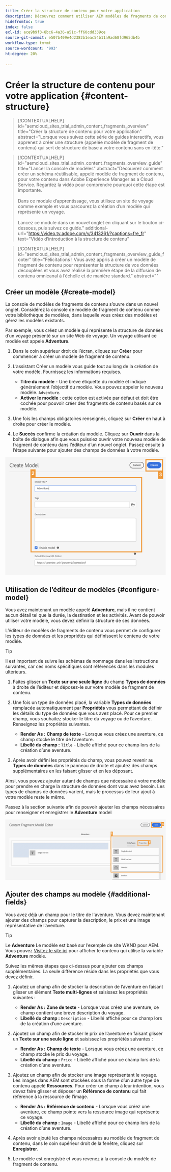 ```yaml
---
title: Créer la structure de contenu pour votre application
description: Découvrez comment utiliser AEM modèles de fragments de contenu pour créer votre structure de contenu, qui sert de base à votre contenu sans interface.
hidefromtoc: true
index: false
exl-id: ace9b9f3-8bc6-4a36-a51c-ff60cdd339ce
source-git-commit: e507b409e4d2382b1eac54b11a9ad68fd965db4b
workflow-type: tm+mt
source-wordcount: '993'
ht-degree: 20%

---
```



# Créer la structure de contenu pour votre application {#content-structure}

>[!CONTEXTUALHELP]
>id="aemcloud_sites_trial_admin_content_fragments_overview"
>title="Créer la structure de contenu pour votre application"
>abstract="Lorsque vous suivez cette série de guides interactifs, vous apprenez à créer une structure (appelée modèle de fragment de contenu) qui sert de structure de base à votre contenu sans en-tête."

>[!CONTEXTUALHELP]
>id="aemcloud_sites_trial_admin_content_fragments_overview_guide"
>title="Lancer la console de modèles"
>abstract="Découvrez comment créer un schéma réutilisable, appelé modèle de fragment de contenu, pour votre contenu dans Adobe Experience Manager as a Cloud Service. Regardez la vidéo pour comprendre pourquoi cette étape est importante. <br><br>Dans ce module d’apprentissage, vous utilisez un site de voyage comme exemple et vous parcourez la création d’un modèle qui représente un voyage.<br><br>Lancez ce module dans un nouvel onglet en cliquant sur le bouton ci-dessous, puis suivez ce guide."
>additional-url="https://video.tv.adobe.com/v/3413261/?captions=fre_fr" text="Vidéo d’introduction à la structure de contenu"

>[!CONTEXTUALHELP]
>id="aemcloud_sites_trial_admin_content_fragments_overview_guide_footer"
>title="Félicitations ! Vous avez appris à créer un modèle de fragment de contenu pour représenter la structure de vos données découplées et vous avez réalisé la première étape de la diffusion de contenu omnicanal à l’échelle et de manière standard."
>abstract=""

## Créer un modèle {#create-model}

La console de modèles de fragments de contenu s’ouvre dans un nouvel onglet. Considérez la console de modèle de fragment de contenu comme votre bibliothèque de modèles, dans laquelle vous créez des modèles et gérez les modèles existants.

Par exemple, vous créez un modèle qui représente la structure de données d’un voyage présenté sur un site Web de voyage. Un voyage utilisant ce modèle est appelé **Adventure**.

1. Dans le coin supérieur droit de l’écran, cliquez sur **Créer** pour commencer à créer un modèle de fragment de contenu.

1. L’assistant Créer un modèle vous guide tout au long de la création de votre modèle. Fournissez les informations requises.

   * **Titre du modèle** - Une brève étiquette du modèle et indique généralement l’objectif du modèle. Vous pouvez appeler le nouveau modèle. `Adventure`.
   * **Activer le modèle** : cette option est activée par défaut et doit être cochée pour pouvoir créer des fragments de contenu basés sur ce modèle.

1. Une fois les champs obligatoires renseignés, cliquez sur **Créer** en haut à droite pour créer le modèle.

1. Le **Succès** confirme la création du modèle. Cliquez sur **Ouvrir** dans la boîte de dialogue afin que vous puissiez ouvrir votre nouveau modèle de fragment de contenu dans l’éditeur d’un nouvel onglet. Passez ensuite à l’étape suivante pour ajouter des champs de données à votre modèle.

![Étapes 2 et 3 de la création d’un modèle de fragment de contenu.](assets/do-not-localize/create-model.png)

## Utilisation de l’éditeur de modèles {#configure-model}

Vous avez maintenant un modèle appelé **Adventure**, mais il ne contient aucun détail tel que la durée, la destination et les activités. Avant de pouvoir utiliser votre modèle, vous devez définir la structure de ses données.

L’éditeur de modèles de fragments de contenu vous permet de configurer les types de données et les propriétés qui définissent le contenu de votre modèle.

>[!TIP]
>
>Il est important de suivre les schémas de nommage dans les instructions suivantes, car ces noms spécifiques sont référencés dans les modules ultérieurs.

1. Faites glisser un **Texte sur une seule ligne** du champ **Types de données** à droite de l’éditeur et déposez-le sur votre modèle de fragment de contenu.

1. Une fois un type de données placé, la variable **Types de données** remplacée automatiquement par **Propriétés** vous permettant de définir les détails du type de données que vous avez placé. Pour ce premier champ, vous souhaitez stocker le titre du voyage ou de l’aventure. Renseignez les propriétés suivantes.

   * **Render As :** **Champ de texte** - Lorsque vous créez une aventure, ce champ stocke le titre de l’aventure.
   * **Libellé du champ :** `Title` - Libellé affiché pour ce champ lors de la création d’une aventure.

1. Après avoir défini les propriétés du champ, vous pouvez revenir au **Types de données** dans le panneau de droite et ajoutez des champs supplémentaires en les faisant glisser et en les déposant.

Ainsi, vous pouvez ajouter autant de champs que nécessaire à votre modèle pour prendre en charge la structure de données dont vous avez besoin. Les types de champs de données varient, mais le processus de leur ajout à votre modèle reste le même.

Passez à la section suivante afin de pouvoir ajouter les champs nécessaires pour renseigner et enregistrer le **Adventure** model

![Étapes 1, 2 et 3 de l’ajout de champs au modèle.](assets/do-not-localize/define-model-fields.png)

## Ajouter des champs au modèle {#additional-fields}

Vous avez déjà un champ pour le titre de l&#39;aventure. Vous devez maintenant ajouter des champs pour capturer la description, le prix et une image représentative de l’aventure.

>[!TIP]
>
>Le **Adventure** Le modèle est basé sur l’exemple de site WKND pour AEM. Vous pouvez [Visitez le site ici](https://wknd.site/us/en/adventures/yosemite-backpacking.html) pour afficher le contenu qui utilise la variable **Adventure** modèle.

Suivez les mêmes étapes que ci-dessus pour ajouter ces champs supplémentaires. La seule différence réside dans les propriétés que vous devez définir.

1. Ajoutez un champ afin de stocker la description de l’aventure en faisant glisser un élément **Texte multi-lignes** et saisissez les propriétés suivantes :

   * **Render As :** **Zone de texte** - Lorsque vous créez une aventure, ce champ contient une brève description du voyage.
   * **Libellé du champ :** `Description` - Libellé affiché pour ce champ lors de la création d’une aventure.

1. Ajoutez un champ afin de stocker le prix de l’aventure en faisant glisser un **Texte sur une seule ligne** et saisissez les propriétés suivantes :

   * **Render As :** **Champ de texte** - Lorsque vous créez une aventure, ce champ stocke le prix du voyage.
   * **Libellé du champ :** `Price` - Libellé affiché pour ce champ lors de la création d’une aventure.

1. Ajoutez un champ afin de stocker une image représentant le voyage. Les images dans AEM sont stockées sous la forme d’un autre type de contenu appelé **Ressources**. Pour créer un champ à leur intention, vous devez faire glisser et déposer un **Référence de contenu** qui fait référence à la ressource de l’image.

   * **Render As :** **Référence de contenu** - Lorsque vous créez une aventure, ce champ pointe vers la ressource image qui représente ce voyage.
   * **Libellé du champ :** `Image` - Libellé affiché pour ce champ lors de la création d’une aventure.

1. Après avoir ajouté les champs nécessaires au modèle de fragment de contenu, dans le coin supérieur droit de la fenêtre, cliquez sur **Enregistrer**.

1. Le modèle est enregistré et vous revenez à la console du modèle de fragment de contenu.

